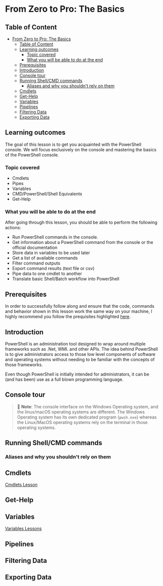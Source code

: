 # From Zero to Pro: The Basics

## Table of Content

- [From Zero to Pro: The Basics](#from-zero-to-pro-the-basics)
  - [Table of Content](#table-of-content)
  - [Learning outcomes](#learning-outcomes)
    - [Topic covered](#topic-covered)
    - [What you will be able to do at the end](#what-you-will-be-able-to-do-at-the-end)
  - [Prerequisites](#prerequisites)
  - [Introduction](#introduction)
  - [Console tour](#console-tour)
  - [Running Shell/CMD commands](#running-shellcmd-commands)
    - [Aliases and why you shouldn't rely on them](#aliases-and-why-you-shouldnt-rely-on-them)
  - [Cmdlets](#cmdlets)
  - [Get-Help](#get-help)
  - [Variables](#variables)
  - [Pipelines](#pipelines)
  - [Filtering Data](#filtering-data)
  - [Exporting Data](#exporting-data)

## Learning outcomes

The goal of this lesson is to get you acquainted with the PowerShell console. We will focus exclusively on the console and mastering the basics of the PowerShell console.

### Topic covered

- Cmdlets
- Pipes
- Variables
- CMD/PowerShell/Shell Equivalents
- Get-Help

### What you will be able to do at the end

After going through this lesson, you should be able to perform the following actions:

- Run PowerShell commands in the console.
- Get information about a PowerShell command from the console or the official documentation
- Store data in variables to be used later
- Get a list of available commands
- Filter command outputs
- Export command results (text file or csv)
- Pipe data to one cmdlet to another
- Translate basic Shell/Batch workflow into PowerShell

## Prerequisites

In order to successfully follow along and ensure that the code, commands and behavior shown in this lesson work the same way on your machine, I highly recommend you follow the prequisites highlighted [here](/README.md#prerequisites-and-useful-resources).

## Introduction

PowerShell is an administration tool designed to wrap around multiple frameworks such as .Net, WMI. and other APIs. The idea behind PowerShell is to give administrators access to those low level components of software and operating systems without needing to be familiar with the concepts of those frameworks.

Even though PowerShell is initially intended for administrators, it can be (and has been) use as a full blown programming language.

## Console tour

> 🤔  **Note**: The console interface on the Windows Operating system, and the linux/macOS operating systems are different. The Windows Operating system has its own dedicated program (`pwsh.exe`) whereas the Linux/MacOS operating systems rely on the terminal in those operating systems.

## Running Shell/CMD commands

### Aliases and why you shouldn't rely on them

## Cmdlets

[Cmdlets Lesson](/Lessons/Cmdlets/cmdlets.md)

## Get-Help

## Variables

[Variables Lessons](/Lessons/Variables/variables.md)

## Pipelines

## Filtering Data

## Exporting Data
